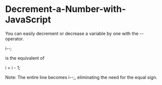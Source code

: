 # Decrement-a-Number-with-JavaScript
You can easily decrement  or decrease a variable by one with the -- operator.


i--;

is the equivalent of

i = i - 1;

Note: The entire line becomes i--;, eliminating the need for the equal sign.
